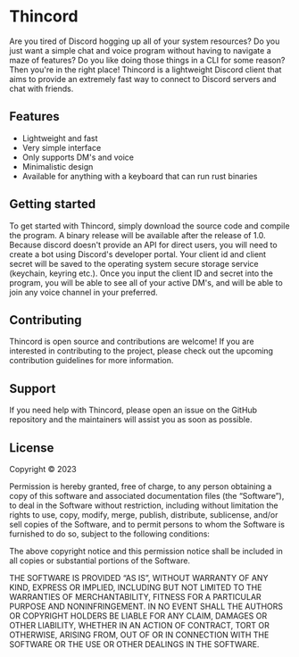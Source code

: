 # Thincord
Are you tired of Discord hogging up all of your system resources? Do you just want a simple chat and voice program without having to navigate a maze of features? Do you like doing those things in a CLI for some reason? Then you're in the right place! Thincord is a lightweight Discord client that aims to provide an extremely fast way to connect to Discord servers and chat with friends.

## Features
* Lightweight and fast
* Very simple interface
* Only supports DM's and voice
* Minimalistic design
* Available for anything with a keyboard that can run rust binaries

## Getting started
To get started with Thincord, simply download the source code and compile the program. A binary release will be available after the release of 1.0. Because discord doesn't provide an API for direct users, you will need to create a bot using Discord's developer portal. Your client id and client secret will be saved to the operating system secure storage service (keychain, keyring etc.). Once you input the client ID and secret into the program, you will be able to see all of your active DM's, and will be able to join any voice channel in your preferred.

## Contributing
Thincord is open source and contributions are welcome! If you are interested in contributing to the project, please check out the upcoming contribution guidelines for more information.

## Support
If you need help with Thincord, please open an issue on the GitHub repository and the maintainers will assist you as soon as possible.

## License
Copyright © 2023 <Kayra Gemalmaz>

Permission is hereby granted, free of charge, to any person obtaining a copy of this software and associated documentation files (the “Software”), to deal in the Software without restriction, including without limitation the rights to use, copy, modify, merge, publish, distribute, sublicense, and/or sell copies of the Software, and to permit persons to whom the Software is furnished to do so, subject to the following conditions:

The above copyright notice and this permission notice shall be included in all copies or substantial portions of the Software.

THE SOFTWARE IS PROVIDED “AS IS”, WITHOUT WARRANTY OF ANY KIND, EXPRESS OR IMPLIED, INCLUDING BUT NOT LIMITED TO THE WARRANTIES OF MERCHANTABILITY, FITNESS FOR A PARTICULAR PURPOSE AND NONINFRINGEMENT. IN NO EVENT SHALL THE AUTHORS OR COPYRIGHT HOLDERS BE LIABLE FOR ANY CLAIM, DAMAGES OR OTHER LIABILITY, WHETHER IN AN ACTION OF CONTRACT, TORT OR OTHERWISE, ARISING FROM, OUT OF OR IN CONNECTION WITH THE SOFTWARE OR THE USE OR OTHER DEALINGS IN THE SOFTWARE.